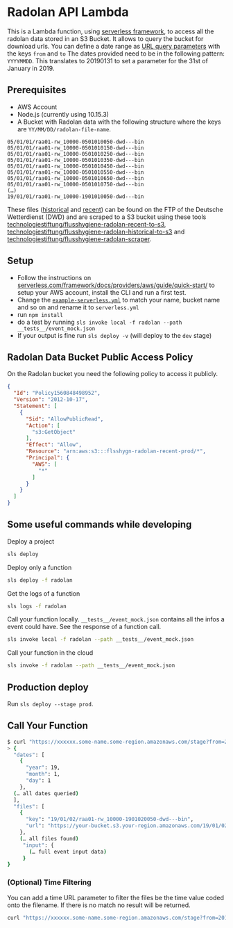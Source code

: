# Radolan API Lambda

This is a Lambda function, using [serverless framework](https://www.serverless.com/), to access all the radolan data stored in an S3 Bucket. It allows to query the bucket for download urls. You can define a date range as [URL query parameters](https://en.wikipedia.org/wiki/Query_string) with the keys `from` and `to`
The dates provided need to be in the following pattern: `YYYYMMDD`. This translates to 20190131 to set a parameter for the 31st of January in 2019.

## Prerequisites

- AWS Account
- Node.js (currently using 10.15.3)
- A Bucket with Radolan data with the following structure where the keys are `YY/MM/DD/radolan-file-name`.

```plain
05/01/01/raa01-rw_10000-0501010050-dwd---bin
05/01/01/raa01-rw_10000-0501010150-dwd---bin
05/01/01/raa01-rw_10000-0501010250-dwd---bin
05/01/01/raa01-rw_10000-0501010350-dwd---bin
05/01/01/raa01-rw_10000-0501010450-dwd---bin
05/01/01/raa01-rw_10000-0501010550-dwd---bin
05/01/01/raa01-rw_10000-0501010650-dwd---bin
05/01/01/raa01-rw_10000-0501010750-dwd---bin
(…)
19/01/01/raa01-rw_10000-1901010050-dwd---bin
```

These files ([historical](ftp://ftp-cdc.dwd.de/pub/CDC/grids_germany/hourly/radolan/historical/bin/) and [recent](ftp://ftp-cdc.dwd.de/pub/CDC/grids_germany/hourly/radolan/recent/bin/)) can be found on the FTP of the Deutsche Wetterdienst (DWD) and are scraped to a S3 bucket using these tools [technologiestiftung/flusshygiene-radolan-recent-to-s3](https://github.com/technologiestiftung/flusshygiene-radolan-recent-to-s3), [technologiestiftung/flusshygiene-radolan-historical-to-s3](https://github.com/technologiestiftung/flusshygiene-radolan-historical-to-s3) and [technologiestiftung/flusshygiene-radolan-scraper](https://github.com/technologiestiftung/flusshygiene-radolan-scrap). 

## Setup

- Follow the instructions on [serverless.com/framework/docs/providers/aws/guide/quick-start/](https://serverless.com/framework/docs/providers/aws/guide/quick-start/) to setup your AWS account, install the CLI and run a first test.
- Change the [`example-serverless.yml`](./example-serverless.yml) to match your name, bucket name and so on and rename it to `serverless.yml`
- run `npm install`
- do a test by running `sls invoke local -f radolan --path __tests__/event_mock.json`
- If your output is fine run `sls deploy -v` (will deploy to the `dev` stage)


## Radolan Data Bucket Public Access Policy

On the Radolan bucket you need the following policy to access it publicly. 

```json
{
  "Id": "Policy1560848498952",
  "Version": "2012-10-17",
  "Statement": [
    {
      "Sid": "AllowPublicRead",
      "Action": [
        "s3:GetObject"
      ],
      "Effect": "Allow",
      "Resource": "arn:aws:s3:::flsshygn-radolan-recent-prod/*",
      "Principal": {
        "AWS": [
          "*"
        ]
      }
    }
  ]
}
```

## Some useful commands while developing

Deploy a project

```bash
sls deploy
```

Deploy only a function

```bash
sls deploy -f radolan
```

Get the logs of a function

```bash
sls logs -f radolan
```

Call your function locally. `__tests__/event_mock.json` contains all the infos a event could have. See the response of a function call. 

```bash
sls invoke local -f radolan --path __tests__/event_mock.json
```

Call your function  in the cloud

```bash
sls invoke -f radolan --path __tests__/event_mock.json
```

## Production deploy

Run `sls deploy --stage prod`.

## Call Your Function

```bash
$ curl "https://xxxxxx.some-name.some-region.amazonaws.com/stage?from=20190101&to=20190103" -H 'x-api-key: XXXXXXXXXXXXXXXXXXXXXXXXXXXXXXXXXXX'
> {
  "dates": [
    {
      "year": 19,
      "month": 1,
      "day": 1
    },
  (… all dates queried)
  ],
  "files": [
    {
      "key": "19/01/02/raa01-rw_10000-1901020050-dwd---bin",
      "url": "https://your-bucket.s3.your-region.amazonaws.com/19/01/02/raa01-rw_10000-1901020050-dwd---bin"
    },
    (… all files found)
     "input": {
       (… full event input data)
     }
}
```

### (Optional) Time Filtering

You can add a time URL parameter to filter the files be the time value coded onto the filename. If there is no match no result will be returned.  

```bash
curl "https://xxxxxx.some-name.some-region.amazonaws.com/stage?from=20190101&to=20190103&time=2250" -H 'x-api-key: XXXXXXXXXXXXXXXXXXXXXXXXXXXXXXXXXXX'
```